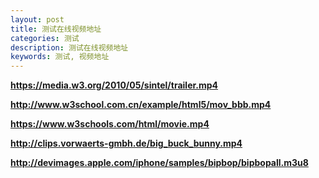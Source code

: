 ```yaml
---
layout: post
title: 测试在线视频地址
categories: 测试
description: 测试在线视频地址
keywords: 测试, 视频地址
---
```


**https://media.w3.org/2010/05/sintel/trailer.mp4**

**http://www.w3school.com.cn/example/html5/mov_bbb.mp4**

**https://www.w3schools.com/html/movie.mp4**

**http://clips.vorwaerts-gmbh.de/big_buck_bunny.mp4**

**http://devimages.apple.com/iphone/samples/bipbop/bipbopall.m3u8**
